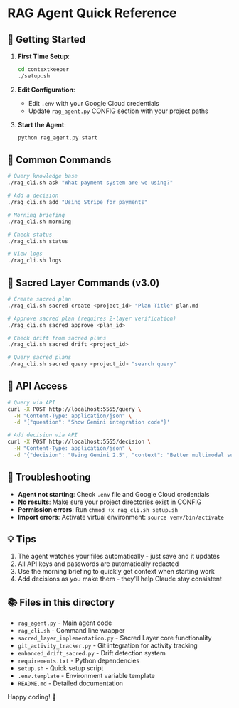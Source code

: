 # RAG Agent Quick Reference

## 🚀 Getting Started

1. **First Time Setup**:
   ```bash
   cd contextkeeper
   ./setup.sh
   ```

2. **Edit Configuration**:
   - Edit `.env` with your Google Cloud credentials
   - Update `rag_agent.py` CONFIG section with your project paths

3. **Start the Agent**:
   ```bash
   python rag_agent.py start
   ```

## 📝 Common Commands

```bash
# Query knowledge base
./rag_cli.sh ask "What payment system are we using?"

# Add a decision
./rag_cli.sh add "Using Stripe for payments"

# Morning briefing
./rag_cli.sh morning

# Check status
./rag_cli.sh status

# View logs
./rag_cli.sh logs
```

## 🎯 Sacred Layer Commands (v3.0)

```bash
# Create sacred plan
./rag_cli.sh sacred create <project_id> "Plan Title" plan.md

# Approve sacred plan (requires 2-layer verification)
./rag_cli.sh sacred approve <plan_id>

# Check drift from sacred plans
./rag_cli.sh sacred drift <project_id>

# Query sacred plans
./rag_cli.sh sacred query <project_id> "search query"
```

## 🔧 API Access

```bash
# Query via API
curl -X POST http://localhost:5555/query \
  -H "Content-Type: application/json" \
  -d '{"question": "Show Gemini integration code"}'

# Add decision via API
curl -X POST http://localhost:5555/decision \
  -H "Content-Type: application/json" \
  -d '{"decision": "Using Gemini 2.5", "context": "Better multimodal support"}'
```

## 🐛 Troubleshooting

- **Agent not starting**: Check `.env` file and Google Cloud credentials
- **No results**: Make sure your project directories exist in CONFIG
- **Permission errors**: Run `chmod +x rag_cli.sh setup.sh`
- **Import errors**: Activate virtual environment: `source venv/bin/activate`

## 💡 Tips

1. The agent watches your files automatically - just save and it updates
2. All API keys and passwords are automatically redacted
3. Use the morning briefing to quickly get context when starting work
4. Add decisions as you make them - they'll help Claude stay consistent

## 📚 Files in this directory

- `rag_agent.py` - Main agent code
- `rag_cli.sh` - Command line wrapper
- `sacred_layer_implementation.py` - Sacred Layer core functionality
- `git_activity_tracker.py` - Git integration for activity tracking
- `enhanced_drift_sacred.py` - Drift detection system
- `requirements.txt` - Python dependencies
- `setup.sh` - Quick setup script
- `.env.template` - Environment variable template
- `README.md` - Detailed documentation

Happy coding! 🚀
